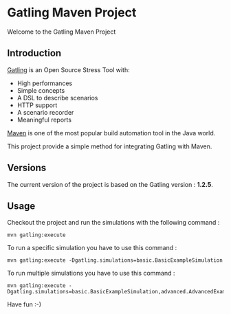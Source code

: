 Gatling Maven Project
=====================

Welcome to the Gatling Maven Project

Introduction
------------

[Gatling](http://gatling-tool.org/) is an Open Source Stress Tool with:

 - High performances
 - Simple concepts
 - A DSL to describe scenarios
 - HTTP support
 - A scenario recorder
 - Meaningful reports

[Maven](http://www.springsource.org/spring-framework) is one of the most popular build automation tool in the Java world.


This project provide a simple method for integrating Gatling with Maven.


Versions
------------

The current version of the project is based on the Gatling version : **1.2.5**.

Usage
-----

Checkout the project and run the simulations with the following command :

```shell
mvn gatling:execute
```

To run a specific simulation you have to use this command :

```shell
mvn gatling:execute -Dgatling.simulations=basic.BasicExampleSimulation
```


To run multiple simulations you have to use this command :

```shell
mvn gatling:execute -Dgatling.simulations=basic.BasicExampleSimulation,advanced.AdvancedExampleSimulation
```


Have fun :-)
